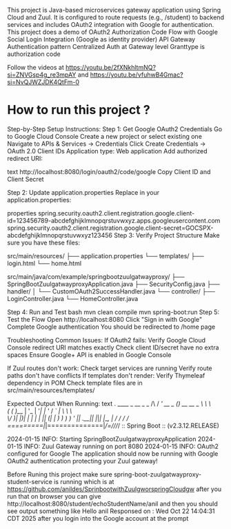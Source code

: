 This project is Java-based microservices gateway application using Spring Cloud and Zuul. It is configured to route requests (e.g., /student) to backend services and includes OAuth2 integration with Google for authentication. 
This project does a demo of 
OAuth2 Authorization Code Flow with Google
Social Login Integration (Google as identity provider)
API Gateway Authentication pattern
Centralized Auth at Gateway level
Granttype is authorization code 

Follow the videos at https://youtu.be/2fXNkhltmNQ?si=ZNVGsp4g_re3mpAY and https://youtu.be/vfuhwB4Gmac?si=NvQJWZJDK4QtFm-0

How to run this project ?
===============================
Step-by-Step Setup Instructions:
Step 1: Get Google OAuth2 Credentials
Go to Google Cloud Console
Create a new project or select existing one
Navigate to APIs & Services → Credentials
Click Create Credentials → OAuth 2.0 Client IDs
Application type: Web application
Add authorized redirect URI:

text
http://localhost:8080/login/oauth2/code/google
Copy Client ID and Client Secret

Step 2: Update application.properties
Replace in your application.properties:

properties
spring.security.oauth2.client.registration.google.client-id=123456789-abcdefghijklmnopqrstuvwxyz.apps.googleusercontent.com
spring.security.oauth2.client.registration.google.client-secret=GOCSPX-abcdefghijklmnopqrstuvwxyz123456
Step 3: Verify Project Structure
Make sure you have these files:

src/main/resources/
├── application.properties
└── templates/
    ├── login.html
    └── home.html

src/main/java/com/example/springbootzuulgatwayproxy/
├── SpringBootZuulgatwayproxyApplication.java
├── SecurityConfig.java
├── handler/
│   └── CustomOAuth2SuccessHandler.java
└── controller/
    ├── LoginController.java
    └── HomeController.java
    
Step 4: Run and Test
bash
mvn clean compile
mvn spring-boot:run
Step 5: Test the Flow
Open http://localhost:8080
Click "Sign in with Google"
Complete Google authentication
You should be redirected to /home page

Troubleshooting Common Issues:
If OAuth2 fails:
Verify Google Cloud Console redirect URI matches exactly
Check client ID/secret have no extra spaces
Ensure Google+ API is enabled in Google Console

If Zuul routes don't work:
Check target services are running
Verify route paths don't have conflicts
If templates don't render:
Verify Thymeleaf dependency in POM
Check template files are in src/main/resources/templates/

Expected Output When Running:
text
  .   ____          _            __ _ _
 /\\ / ___'_ __ _ _(_)_ __  __ _ \ \ \ \
( ( )\___ | '_ | '_| | '_ \/ _` | \ \ \ \
 \\/  ___)| |_)| | | | | || (_| |  ) ) ) )
  '  |____| .__|_| |_|_| |_\__, | / / / /
 =========|_|==============|___/=/_/_/_/
 :: Spring Boot ::        (v2.3.12.RELEASE)

2024-01-15 INFO: Starting SpringBootZuulgatwayproxyApplication
2024-01-15 INFO: Zuul Gateway running on port 8080
2024-01-15 INFO: OAuth2 configured for Google
The application should now be running with Google OAuth2 authentication protecting your Zuul gateway!

Before Runing this project make sure spring-boot-zuulgatwayproxy-student-service is running which is at https://github.com/anildes/SprinbootwithZuulgworspringCloudgw
after you run that on browser you can give http://localhost:8080/student/echoStudentName/anil and then you should see output something like Hello anil Responsed on : Wed Oct 22 14:04:31 CDT 2025 after you login into the Google account at the prompt 



